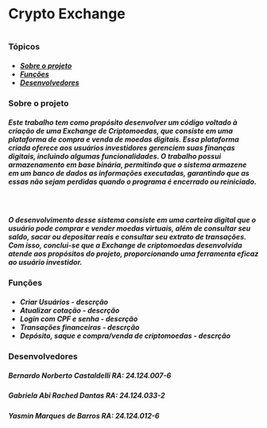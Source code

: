 <h1 id="titulo">Crypto Exchange<h1> 


<h3 id="topicos">Tópicos</h3>
<h5>
  <ul>
    <li><a href="#sobre">Sobre o projeto</a></li>
    <li><a href="#funcoes">Funções</a></li>
    <li><a href="#devs">Desenvolvedores</a></li>
  </ul>
</h5>

<h3>Sobre o projeto</h3>
<h5>Este trabalho tem como propósito desenvolver um código voltado à criação de uma Exchange de Criptomoedas, que consiste em uma plataforma de compra e venda de moedas digitais. Essa plataforma criada oferece aos usuários investidores gerenciem suas finanças digitais, incluindo algumas funcionalidades. O trabalho possui armazenamento em base binária, permitindo que o sistema armazene em um banco de dados as informações executadas, garantindo que as essas não sejam perdidas quando o programa é encerrado ou reiniciado. </h5><br>

<h5>O desenvolvimento desse sistema consiste em uma carteira digital que o usuário pode comprar e vender moedas virtuais, além de consultar seu saldo, sacar ou depositar reais e consultar seu extrato de transações. Com isso, conclui-se que a Exchange de criptomoedas desenvolvida atende aos propósitos do projeto, proporcionando uma ferramenta eficaz ao usuário investidor. </h5>


<h3 id="funcoes">Funções</h3>
<h5>
  <ul>
    <li id="funcao1">Criar Usuários - descrção</li>
    <li id="funcao2">Atualizar cotação - descrção</li>
    <li id="funcao3">Login com CPF e senha - descrção</li>
    <li id="funcao4">Transações financeiras - descrção</li>
    <li id="funcao5">Depósito, saque e compra/venda de criptomoedas - descrção</li>
  </ul>
</h5>



<h3>Desenvolvedores</h3>
<h5>Bernardo Norberto Castaldelli <b>RA: 24.124.007-6</b></h5>
<h5>Gabriela Abi Rached Dantas <b>RA: 24.124.033-2</b></h5>
<h5>Yasmin Marques de Barros <b>RA: 24.124.012-6</b></h5>
